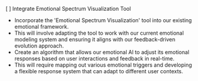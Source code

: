[ ] Integrate Emotional Spectrum Visualization Tool
- Incorporate the 'Emotional Spectrum Visualization' tool into our existing emotional framework.
- This will involve adapting the tool to work with our current emotional modeling system and ensuring it aligns with our feedback-driven evolution approach.
- Create an algorithm that allows our emotional AI to adjust its emotional responses based on user interactions and feedback in real-time.
- This will require mapping out various emotional triggers and developing a flexible response system that can adapt to different user contexts.